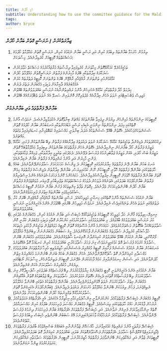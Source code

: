 ```yaml
---
title: ހެކި ހޯދުން
subtitle: Understanding how to use the committee guidance for the Maldives Parliament
tags: 
author: bryce
---
```


<h3>ޒިޔާރަތްކުރުން / ނުރަސްމީ ގޮތުން ބަޔާން ހޯދުން</h3>

<ol>
<li>ލިޔުމުން ހުށަހަޅާ ބަޔާންތައް ލިބުމުގެ ކުރިން އަދި ރަސްމީ ބަޔާން ނެގުމުގެ ކުރިން، ނުރަސްމީ ގޮތުން މައުލޫމާތު ހޯދުމުގެ މަސައްކަތްތައް ކޮމިޓީއަށް ކުރެވިދާނެއެވެ. މިސާލަކަށް: </li>
</ol>
<ul>
<li>ތަހުގީގުކުރެވޭ ކަމަކާގުޅޭގޮތުން މިހާތަނަށް ކުރެވިފައިވާ ދިރާސާތައް މުރާޖައާކުރުމުގެ މަސައްކަތް ހަވާލުކުރުން</li>
<li>ސަރުކާރުގެ އިދާރާތަކާއި ބޭރުގެ މާހިރުންގެ ފަރާތުން ނުރަސްމީގޮތުން މައުލޫމާތު ހޯދުން</li>
<li>ކަމާގުޅުންހުރި ތަންތަނަށް ރާއްޖެއާއި ރާއްޖޭން ބޭރުގެ ތަންތަނަށް ކޮމިޓީގެ ދަތުރުތައް ކުރުން</li>
<li>އެމެމްބަރެއްގެ ދާއިރާއަށް ވަކިވަކި މެމްބަރުން ދަތުރު ދުރުން</li>
<li>ހިދުމަތް ހޯދާ ފަރާތްތަކާއި ކަމާގުޅޭ އެހެނިހެން އާންމު ރައްޔިތުންނާއެކު ނުރަސްމީ ބައްދަލުވުންތައް ބޭއްވުން</li>
<li>މަޖިލިސް ވެބްސައިޓްގައި ނުވަތަ އެހެން އިދާރާއެއް މެދުވެރިކޮށް އޮންލައިން ސަރވޭ އެއް ނުވަތަ ވެބްފޯރަމްއެއް ބޭއްވުން</li>
</ul>

<h3>ބަޔާންދޭ ފަރާތްތައް އަދި ބަޔާންނެގުން</h3>

<ol start="2">
<li>ކޮމިޓީތަކުގެ ނިންމުންތައް މުޅިންހެން ލިޔުމުން ދީފައިވާ ބަޔާންތަކުގެ މައްޗަށް ބިނާވާގޮތަށް އެކުލަވާވިދާނެއެއވެ. ނަމަވެސް އާންމު ގޮތެއްގައި މިފަދަ ނިންމުންތައް ނިންމަނީ އެކިއެކި ރަސްމީ އަޑުއެހުންތަކާއި އަނގަބަހުން ބަޔާން ހޯދުމުގެ ގޮތުން ސެޝަންތަކަށްފަހުގައެވެ. އެގޮތުން ބޭއްވޭ ސެޝަންތަކުގެ އަދަދު ބިނާވަނީ މައްސަލައިގެ ކުޑަބޮޑުމިނާއި ކަނޑައެޅިފައިވާ ވަގުތުގެ މައްޗަށެވެ. </li>
<li>ދިގުމުއްދަތަކަށް ދެމިގެންދާ ތަހުގީގުތައް ކަމާގުޅޭ ސަރުކާރުގެ ނުވަތަ ދައުލަތުގެ އިދާރާއެއްގެ ފަރާތުން ލިބޭ ބަޔާންތަކުން ފަށައި، ކަމާގުޅޭ ވަޒީރުގެ ފަރާތުން ހޯދާ ބަޔާނަކުން ނިންމިދާނެއެވެ. އެގޮތުން އެހެން ފަރާތްތަކުގެ ބަޔާންތަކުން ލިބިފައިވާ މައުލޫމާތާބެހޭ ގޮތުން ވަޒީރުގެ ބަސް ހޯދައި، އެއަށް ވަޒީރުގެ ޖަވާބުދިނުމުގެ ފުރުސަތު ދެވޭނެއެވެ. ދެމެދުގައި ތައުލީމީ އިދާރާތަކާއި، ޖަމިއްޔާ ޖަމާއަތްތަކާއި، ފަންނީ މާހިރުން އަދި އާންމު ރައްޔިތުންގެ ފަރާތުން ބަޔާން ނެގިދާނެއެވެ. </li>
<li>އަނގަ ބަހުން ބަޔާން ދޭނެ ފަރާތްތައް ހިޔާރުކުރުމުގައި ކޮމިޓީތަކުން ދެ ޖިންސުގެ ހަމަހަމަކަމަށް ސަމާލުކަންދޭންވާނެއެވެ. ބައެއް ހާލަތްތަކުގައި ބަޔާންދޭ ފަރާތްތައް ހޮވާނީ ކޮމިޓީއަކުން ނޫން ކަމުގައިވިޔަސް، ބަޔާންދޭ އިދާރާތުން ދެޖިންސުގެ ފަރާތްތައް ހިމެނޭ ގޮތަށް ބަޔާންދޭ ފަރާތްތައް ހޮވުމަށް ކޮމިޓީއިން އިލްތިމާސްކުރެވިދާނެއެވެ. ހަމައެހެންމެ ކޮންމެ ފަހަރަކު އެތަނެއްގެ އެންމެ އިސްވެރިޔާގެ ފަރާތުން ބަޔާންހޯދުމުގެ ބަދަލުގައި، އެތަނެއްގެ ދުވަހުން ދުވަހުގެ މަސައްކަތްތަކުގެ ތަޖުރިބާހުރި ޖޫނިއަރ މުވައްޒަފުންގެ ފަރާތުން ބަޔާން ހޯދުން ބޭނުންތެރިކަމަކަށް ވެދާނެއެވެ. މިގޮތަށް ތަފާތު ގިންތިތަކުގެ ފުށުން ބަޔާން ނެގުމުން ކޮމިޓީގެ މަސައްކަތް ޝައުގުވެރިވެފައި ބަޔާންތައް އިތުރަށް ފުރިހަމަވެގެންދާނެއެވެ. </li>
<li>ބަޔާން ނެގުމުގެ ސެޝަންތައް އާންމު ގޮތެއްގައި ހިނގާނީ މަޖިލިހުގައެވެ. ރަސްމީ ބަޔާންތައް ރާއްޖެއާއި ރާއްޖެއިން ބޭރަށް ކުރާ ދަތުރެއްގައި ނުވަތަ އެހެން ތަނެއްގައިވެސް ނެގިދާނެއެވެ. ނަމަވެސް މަޖިލިހުން ބޭރުގައި ބޭއްވުމަށް އެންމެ އެކަށީގެންވަނީ ނުރަސްމީ ބައްދަލުވުންތަކެވެ. </li>
<li>އިނގިރޭސިވިލާތުގެ ގާނޫނު ހަދާ މަޖިލީހުގެ ކޮމިޓީތަކުގެ ތަހުގީގުތަކާގުޅޭ ހެކިބަސް އަދި ބަޔާން ނެގުމުގެ ކުރިން، މެމްބަރުންގެ މެދުގައި ކުރު ނުރަސްމީ ބައްދަލުވުމެއް ބާއްވައެވެ. މި ބައްދަލުވުމުގައި ސުވާލުކުރުމުގައި ކަންކުރާނެ ގޮތާއި ވަކިވަކި މެމްބަރުން ކުރާނީ ކޮން ސުވާލުތަކެއްކަމާ ބެހޭގޮތުން މަޝްވަރާކުރެވެއެވެ. ހަމައެހެންމެ އާންމު އުސޫލެއްގެ ގޮތުން ކޮމިޓީގެ މުވައްޒަފުން ތަހުގީގުން ފާހަގަވި ހެކިތަކުގެ ހުލާސާއަކާއި ކުރެވިދާނެ ސުވާލުތައް މެމްބަރުންނަށް ފާހަގަކޮށްދެއެވެ. މީގެ ސަބަބުން މެމްބަރުންނަށް ލިބެންޖެހޭ މައުލޫމާތު ފޯރުކޮށްދީ، ބަޔާން ނެގުމަށް ބޭއްވޭ ބައްދަލުވުން ކުރިއަށްދާނެ އޮނިގަނޑު ސާފުވެގެންދެއެވެ. ބައްދަލުވުމުގައި މެމްބަރުން ބޭނުން ސުވާލެއް ކުރުމުގެ ފުރުސަތު އޮތް ކަމުގައިވީނަމަވެސް ގިނަ ފަހަރު ސުވާލުކުރާނީ ބައްދަލުވުމުގެ ކުރިން ކަނޑައަޅާ ގޮތާ އެއްގޮތަށެވެ. </li>
<li>އަނގަބަހުން ބަޔާން ނެގުމުގެ ސެޝަނެއް ފަށާއިރު ކޮމިޓީގެ މުގައްރިރު އެސެޝަންގައި ހާޒިރުވެތިބި ހުރިހާ ފަރާތްތަކަށް ބައްދަލުވުމުގެ މަގްސަދާއި ކުރިއަށްދާނެ ގޮތް ސާފުކޮށްދޭންވާނެއެވެ. އެހެން މެމްބަރުން ބަހެއް ބުނަން ބޭނުންނަމަ މުގައްރިރުގެ އިޒުން ހޯދަންވާނެއެވެ. އަދި ސެޝަން ހިނގަމުންދާއިރު ކަމެއް ފާހަގަކުރަން އެދޭނަމަ، ކޮމިޓީއަށް ދަތިނުވާނެހެން، މިސާލަކަށް ނޯޓެއްގައި ލިޔެގެން، މުގައްރިރުގެ ސަމާލުކަމަށް އެކަން ގެނެވިދާނެއެވެ. </li>
<li>ބަޔާން ނެގުމުގައި އެންމެ އެކަށީގެންވަނީ ކޮމިޓީ މެމްބަރުންގެ ހިޔާލުފާޅުކުރުމަށް ލިބޭ ފުރުސަތެއްގެ ބަދަލުގައި ސާފުސީދާކޮށް ގިނަ ސުވާލުކުރަމަށް ލިބޭ ފުރުސަތެއްގެ ގޮތުގައި ދެކިގެން އެގޮތަށް އަމަލުކުރުމެވެ. ސުވާލުތަކަށް ލިބޭ ޖަވާބުތަކުގެ ގޮތުން އެއާގުޅިގެން މެމްބަރުން އިތުރު ސުވާލުކުރުމަށް ނުވަތަ އޮޅުންފިލުވަންޖެހިދާނެއެވެ. ބަޔާންދޭ ފަރާތްތަކުގެ އަތުގައި ބޭނުންވާ މައުލޫމާތު ނެތިއްޖެނަމަ، ފަހުން ލިޔުމަކުން ބޭނުންވާ މައުލޫމާތު ހުށަހަޅަން ދައުވަތު ދެވިދާނެއެވެ. (ބަޔާންހޯދުމަށް އެކަށީގެންވާ ގޮތަށް ސުވާލުކުރުމާގުޅޭ ތަމްރީނުތައް ހޯދުން ބޭނުންތެރިކަމަކަށް ވެދާނެއެވެ). </li>
<li>ކޮމިޓީގެ މެމްބަރުން ހެކިބަސްދޭ ފަރާތްތަކާމެދު ކަންކުރަންވާނީ އިންސާފުވެރިކަމާއި އިހުތިރާމާ އެކުގައެވެ. އެއީ އެފަރާތެއްގެ އަމަލުތަކާމެދު ނުރުހުން ފާޅުކުރުން ހައްގު ހާލަތްތަކުގައި ވިޔަސްމެއެވެ. ކޮމިޓީގެ މެމްބަރުން މައްސަލަ ފުރިހަމައަށް ބެލުމުގެ ކުރިން މައްސަލައާމެދު ގޮތެއް ނިންމާފައިވާކަމަށް ފެނިގެން ނުވާނެއެވެ. އަދި ހެކިބަސްދޭ ފަރާތްތަކަށް އެފަރާތެއްގެ ބަޔާން ފުރިހަމައަށް ދިނުމުގެ ފުރުސަތު ދޭންވާނެއެވެ. ހެކިބަސްދޭ ފަރާތްތަކާމެދު ނުރުހުމާއެކު ވާހަކަދައްކައިފިނަމަ އޭގެ ސަބަބުން ބޭނުންތެރި ހެކިބަސް ލިބުމުގެ ފުރުސަތު ކުޑަވެގެންދެއެވެ.</li>
<li>ހެކިބަސްދޭ ފަރާތަކީ އާންމު ރައްޔިތެއް ކަމުގައިވާނަމަ، ހާއްސަކޮށް ޒުވާނުންނާއި އެބައެއްގެ ބަސްއިއްވުމުގެ ބާރުދެރަ ފަރާތްތަކަށް (މާޖިނަލައިޒްޑް ގްރޫޕްސް) ސަމާލުވެ، އެފަރާތްތަކަށް ފަސޭހަވާނެގޮތަކަށް ބަލައި، ބައްދަލުވުން ކުރިއަށްދާ ގޮތަ ބަދަލުކުރެވިދާނެއެވެ. ކޮމިޓީތަކަށް ޒުވާން އަދި ރައްކާތެރިކަން ބޭނުންވާފަދަ ފަރާތްތައް ހާޒިރުކުރާނަމަ، ކޮމިޓީއިން އެފަރާތްތަކުގެ ސަލާމަތާއި ރައްކާތެރިކަން ކަށަވަރުކުރުމުގެ ޒިންމާ ނަގަންވާނެއެވެ.</li>
</ol>


